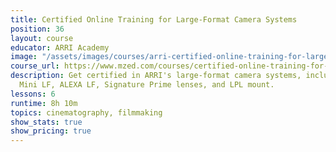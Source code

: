 ```yaml
---
title: Certified Online Training for Large-Format Camera Systems
position: 36
layout: course
educator: ARRI Academy
image: "/assets/images/courses/arri-certified-online-training-for-large-format-camera-systems.jpg"
course_url: https://www.mzed.com/courses/certified-online-training-for-large-format-camera-system
description: Get certified in ARRI's large-format camera systems, including ALEXA
  Mini LF, ALEXA LF, Signature Prime lenses, and LPL mount.
lessons: 6
runtime: 8h 10m
topics: cinematography, filmmaking
show_stats: true
show_pricing: true
---
```


